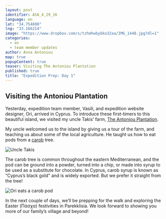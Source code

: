 ```yaml
---
layout: post
identifier: ASA_4_29_16
language: en
lat: "34.754698"
lng: "33.166214"
image: "https://www.dropbox.com/s/tzhmhwbybko32aa/IMG_1448.jpg?dl=1"
categories: 
  - en
  - team member updates
author: Anna Antoniou
map: true
popupContent: true
teaser: Visiting The Antoniou Plantation
published: true
title: "Expedition Prep: Day 1"
---
```

## Visiting the Antoniou Plantation 

Yesterday, expedition team member, Vasili, and expedition website designer, Ori, arrived in Cyprus.  To introduce these first-timers to this beautiful island, we visited my uncle Takis’ farm, [The Antoniou Plantation](http://antoniouplantations.com/). 

My uncle welcomed us to the island by giving us a tour of the farm, and teaching us about some of the local agriculture. He taught us how to eat pods from a [carob](https://en.wikipedia.org/wiki/Ceratonia_siliqua) tree. 

![Uncle Takis](https://www.dropbox.com/s/tzhmhwbybko32aa/IMG_1448.jpg?dl=1)

The carob tree is common throughout the eastern Mediterranean, and the pod can be ground into a powder, turned into a chip, or made into syrup to be used as a substitute for chocolate. In Cyprus, carob syrup is known as “Cyprus’s black gold” and is widely exported. But we prefer it straight from the tree!

![Ori eats a carob pod](https://www.dropbox.com/s/ljonx20hxi9nf7a/Ori.jpg?dl=1)


In the next couple of days, we’ll be prepping for the walk and exploring the Easter (Πάσχα) festivities in Parekklisia. We look forward to showing you more of our family’s village and beyond!
